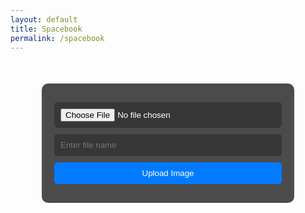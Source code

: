 ```yaml
---
layout: default
title: Spacebook
permalink: /spacebook
---
```

<html>
<head>
    <meta charset="UTF-8">
    <title>Upload Image</title>
    <style>
        #uploadForm {
            margin: 50px;
            padding: 20px;
            background-color: rgba(0, 0, 0, 0.7);
            border-radius: 10px;
        }
        input[type="file"],
        input[type="text"],
        input[type="submit"] {
            display: block;
            margin: 10px 0;
            padding: 10px;
            width: 100%;
            border: none;
            border-radius: 5px;
            background-color: rgba(51, 51, 51, 0.8);
            color: #fff;
        }
        input[type="submit"] {
            background-color: #007bff;
            color: #fff;
            cursor: pointer;
        }
    </style>
</head>
<body>
    <form id="uploadForm" enctype="multipart/form-data" method="post">
        <input type="file" name="image" accept=".jpg, .png, .gif">
        <input type="text" name="fileName" placeholder="Enter file name">
        <input type="submit" value="Upload Image">
    </form>
<script>
    // aevent listener for the form submission
    document.getElementById("uploadForm").addEventListener("submit", function (event) {
        event.preventDefault();
        // create a new FormData object with the form data
        const form = new FormData(this);
        // create a new XMLHttpRequest object
        const xhr = new XMLHttpRequest();
        // POST request to backend
        xhr.open("POST", "https://cosmic-backend.stu.nighthawkcodingsociety.com/image", true);
        xhr.setRequestHeader("Access-Control-Allow-Origin", "*");
        // define what to do when the request is complete
        xhr.onload = function () {
            // check if the request was successful
            if (xhr.status === 200) {
                console.log("Image request successful!");
            } else {
                // error checking
                console.error("Image request failed with status: " + xhr.status);
            }
        };
        // send the form data with the XMLHttpRequest
        xhr.send(form);
    });
</script>

</body>
</html>
